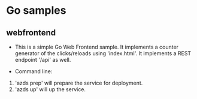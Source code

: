 # Go samples #

## webfrontend ##

* This is a simple Go Web Frontend sample. It implements a counter generator of the clicks/reloads using 'index.html'. It implements a REST endpoint '/api' as well.

* Command line:
1. 'azds prep' will prepare the service for deployment.
2. 'azds up' will up the service.